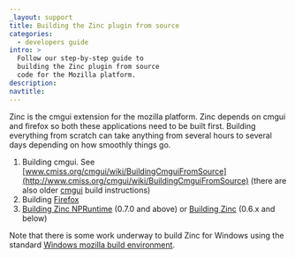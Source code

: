 ```yaml
---
_layout: support
title: Building the Zinc plugin from source
categories:
  - developers guide
intro: >
  Follow our step-by-step guide to
  building the Zinc plugin from source
  code for the Mozilla platform.
description:
navtitle:
---
```

Zinc is the cmgui extension for the mozilla platform. Zinc depends on cmgui and firefox so both these applications need to be built first. Building everything from scratch can take anything from several hours to several days depending on how smoothly things go.

1. Building cmgui. See [www.cmiss.org/cmgui/wiki/BuildingCmguiFromSource](http://www.cmiss.org/cmgui/wiki/BuildingCmguiFromSource) (there are also older [cmgui](http://www.cmiss.org/cmgui/zinc/Cmgui) build instructions)
2. Building [Firefox](http://www.cmiss.org/cmgui/zinc/Firefox)
3. [Building Zinc NPRuntime](http://www.cmiss.org/cmgui/zinc/BuildingZincNPRuntime) (0.7.0 and above) or [Building Zinc](http://www.cmiss.org/cmgui/zinc/BuildingZinc) (0.6.x and below)

Note that there is some work underway to build Zinc for Windows using the standard [Windows mozilla build environment](http://www.cmiss.org/cmgui/zinc/WindowsMozillaBuildEnvironment).